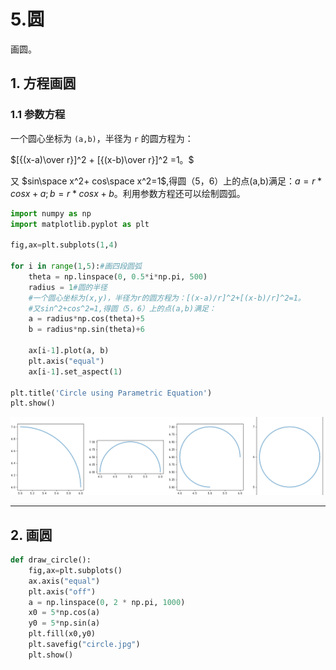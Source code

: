 # 5.圆
画圆。
## 1. 方程画圆

### 1.1 参数方程
一个圆心坐标为 `(a,b)`，半径为 `r` 的圆方程为：

$[{(x-a)\over r}]^2 + [{(x-b)\over r}]^2 =1。$

又 $sin\space x^2+ cos\space x^2=1$,得圆（5，6）上的点(a,b)满足：$a=r*cosx+a;b=r*cosx+b$。利用参数方程还可以绘制圆弧。

```python
import numpy as np
import matplotlib.pyplot as plt

fig,ax=plt.subplots(1,4)

for i in range(1,5):#画四段圆弧
    theta = np.linspace(0, 0.5*i*np.pi, 500)
    radius = 1#圆的半径
    #一个圆心坐标为(x,y)，半径为r的圆方程为：[(x-a)/r]^2+[(x-b)/r]^2=1。
    #又sin^2+cos^2=1,得圆（5，6）上的点(a,b)满足：
    a = radius*np.cos(theta)+5
    b = radius*np.sin(theta)+6

    ax[i-1].plot(a, b)
    plt.axis("equal")
    ax[i-1].set_aspect(1)

plt.title('Circle using Parametric Equation')
plt.show()
```
![Img](./FILES/5.圆，圆，圆.md/img-20220527195634.png)

---

## 2. 画圆

```python
def draw_circle():
    fig,ax=plt.subplots()
    ax.axis("equal")
    plt.axis("off")
    a = np.linspace(0, 2 * np.pi, 1000)
    x0 = 5*np.cos(a)
    y0 = 5*np.sin(a)
    plt.fill(x0,y0)
    plt.savefig("circle.jpg")
    plt.show()
```

